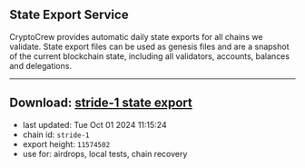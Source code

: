 ## State Export Service
CryptoCrew provides automatic daily state exports for all chains we validate. State export files can be used as genesis files and are a snapshot of the current blockchain state, including all validators, accounts, balances and delegations.

---
**Download: [stride-1 state export](https://dl-eu2.ccvalidators.com/SERVICE/stride/stride-1_export_11574502.json)**
---

- last updated: Tue Oct 01 2024 11:15:24
- chain id: `stride-1`
- export height: `11574502`
- use for: airdrops, local tests, chain recovery
